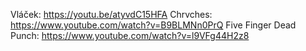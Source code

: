 Vláček: https://youtu.be/atyvdC15HFA
Chrvches: https://www.youtube.com/watch?v=B9BLMNn0PrQ
Five Finger Dead Punch: https://www.youtube.com/watch?v=l9VFg44H2z8
